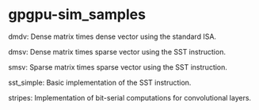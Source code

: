 # gpgpu-sim_samples

dmdv:
Dense matrix times dense vector using the standard ISA.

dmsv:
Dense matrix times sparse vector using the SST instruction.

smsv:
Sparse matrix times sparse vector using the SST instruction.

sst_simple:
Basic implementation of the SST instruction.

stripes:
Implementation of bit-serial computations for convolutional layers.
